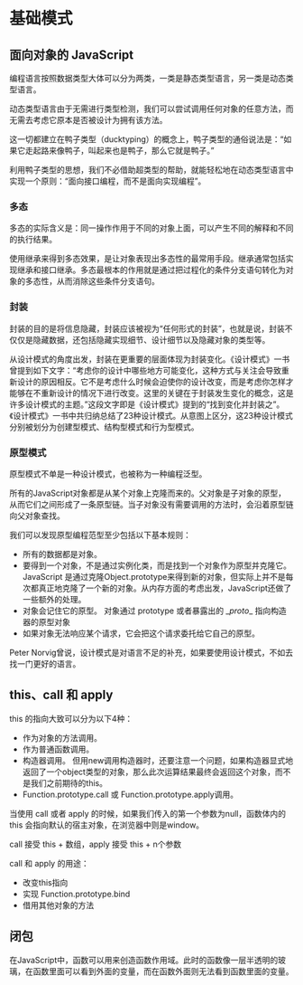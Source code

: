 # 基础模式

## 面向对象的 JavaScript

编程语言按照数据类型大体可以分为两类，一类是静态类型语言，另一类是动态类型语言。

动态类型语言由于无需进行类型检测，我们可以尝试调用任何对象的任意方法，而无需去考虑它原本是否被设计为拥有该方法。

这一切都建立在鸭子类型（ducktyping）的概念上，鸭子类型的通俗说法是：“如果它走起路来像鸭子，叫起来也是鸭子，那么它就是鸭子。”

利用鸭子类型的思想，我们不必借助超类型的帮助，就能轻松地在动态类型语言中实现一个原则：“面向接口编程，而不是面向实现编程”。

### 多态

多态的实际含义是：同一操作作用于不同的对象上面，可以产生不同的解释和不同的执行结果。

使用继承来得到多态效果，是让对象表现出多态性的最常用手段。继承通常包括实现继承和接口继承。多态最根本的作用就是通过把过程化的条件分支语句转化为对象的多态性，从而消除这些条件分支语句。

### 封装

封装的目的是将信息隐藏，封装应该被视为“任何形式的封装”，也就是说，封装不仅仅是隐藏数据，还包括隐藏实现细节、设计细节以及隐藏对象的类型等。

从设计模式的角度出发，封装在更重要的层面体现为封装变化。《设计模式》一书曾提到如下文字：“考虑你的设计中哪些地方可能变化，这种方式与关注会导致重新设计的原因相反。它不是考虑什么时候会迫使你的设计改变，而是考虑你怎样才能够在不重新设计的情况下进行改变。这里的关键在于封装发生变化的概念，这是许多设计模式的主题。”这段文字即是《设计模式》提到的“找到变化并封装之”。《设计模式》一书中共归纳总结了23种设计模式。从意图上区分，这23种设计模式分别被划分为创建型模式、结构型模式和行为型模式。

### 原型模式

原型模式不单是一种设计模式，也被称为一种编程泛型。

所有的JavaScript对象都是从某个对象上克隆而来的。父对象是子对象的原型，从而它们之间形成了一条原型链。当子对象没有需要调用的方法时，会沿着原型链向父对象查找。

我们可以发现原型编程范型至少包括以下基本规则：

- 所有的数据都是对象。
- 要得到一个对象，不是通过实例化类，而是找到一个对象作为原型并克隆它。
  JavaScript 是通过克隆Object.prototype来得到新的对象，但实际上并不是每次都真正地克隆了一个新的对象。从内存方面的考虑出发，JavaScript还做了一些额外的处理。
- 对象会记住它的原型。
  对象通过 prototype 或者暴露出的 \__proto__ 指向构造器的原型对象
- 如果对象无法响应某个请求，它会把这个请求委托给它自己的原型。

Peter Norvig曾说，设计模式是对语言不足的补充，如果要使用设计模式，不如去找一门更好的语言。

## this、call 和 apply

this 的指向大致可以分为以下4种：

- 作为对象的方法调用。
- 作为普通函数调用。
- 构造器调用。
  但用new调用构造器时，还要注意一个问题，如果构造器显式地返回了一个object类型的对象，那么此次运算结果最终会返回这个对象，而不是我们之前期待的this。
- Function.prototype.call 或 Function.prototype.apply调用。

当使用 call 或者 apply 的时候，如果我们传入的第一个参数为null，函数体内的 this 会指向默认的宿主对象，在浏览器中则是window。

call 接受 this + 数组，apply 接受 this + n个参数

call 和 apply 的用途：

- 改变this指向
- 实现 Function.prototype.bind
- 借用其他对象的方法

## 闭包

在JavaScript中，函数可以用来创造函数作用域。此时的函数像一层半透明的玻璃，在函数里面可以看到外面的变量，而在函数外面则无法看到函数里面的变量。